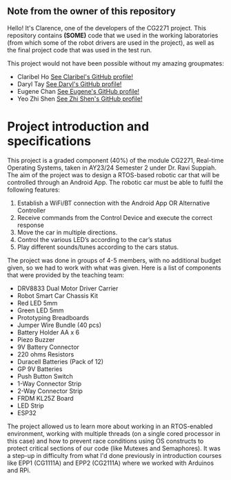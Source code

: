 ## Note from the owner of this repository

Hello! It's Clarence, one of the developers of the CG2271 project. 
This repository contains **(SOME)** code that we used in the working laboratories (from which some of the robot drivers are used in the project),
as well as the final project code that was used in the test run. 

This project would not have been possible without my amazing groupmates:
- Claribel Ho [See Claribel's GitHub profile!](https://github.com/claribelho)
- Daryl Tay [See Daryl's GitHub profile!](https://github.com/daryltay415)
- Eugene Chan [See Eugene's GitHub profile!](https://github.com/EugeneChanJiajun)
- Yeo Zhi Shen [See Zhi Shen's GitHub profile!](https://github.com/yeozhishen)

# Project introduction and specifications

This project is a graded component (40%) of the module CG2271, Real-time Operating Systems, taken in AY23/24 Semester 2 under Dr. Ravi Suppiah. 
The aim of the project was to design a RTOS-based robotic car that will be controlled through an Android App. The robotic car must be able to fulfil the following features:
1. Establish a WiFi/BT connection with the Android App OR Alternative Controller
2. Receive commands from the Control Device and execute the correct response
3. Move the car in multiple directions.
4. Control the various LED’s according to the car’s status
5. Play different sounds/tunes according to the cars status.

The project was done in groups of 4-5 members, with no additional budget given, so we had to work with what was given. Here is a list of components that were provided by the teaching team:
- DRV8833 Dual Motor Driver Carrier 
- Robot Smart Car Chassis Kit 
- Red LED 5mm 
- Green LED 5mm 
- Prototyping Breadboards 
- Jumper Wire Bundle (40 pcs) 
- Battery Holder AA x 6 
- Piezo Buzzer 
- 9V Battery Connector 
- 220 ohms Resistors 
- Duracell Batteries (Pack of 12) 
- GP 9V Batteries 
- Push Button Switch 
- 1-Way Connector Strip 
- 2-Way Connector Strip 
- FRDM KL25Z Board 
- LED Strip 
- ESP32

The project allowed us to learn more about working in an RTOS-enabled environment, working with multiple threads (on a single cored processor in this case) and how to prevent race conditions using OS constructs to protect critical sections of our code (like Mutexes and Semaphores). It was a step-up in difficulty from what I'd done previously in introduction courses like EPP1 (CG1111A) and EPP2 (CG2111A) where we worked with Arduinos and RPi. 


